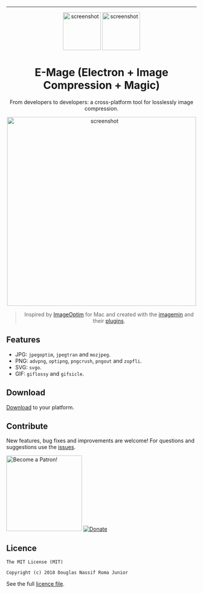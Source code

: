 ---

<center>
  
<p align="center">
<img src="https://raw.githubusercontent.com/douglasjunior/emage/master/screenshot/electron.png" alt="screenshot" width="100" />
<img src="https://raw.githubusercontent.com/douglasjunior/emage/master/screenshot/wizard.png" alt="screenshot" width="100" /> 
</p>

<h1 align="center">E-Mage (Electron + Image Compression + Magic)</h1>
<p align="center">
From developers to developers: a cross-platform tool for losslessly image compression.
</p>

</center>
 
<p align="center">
<img src="https://raw.githubusercontent.com/douglasjunior/emage/master/screenshot/screen.png" alt="screenshot" width="500" />
</p>

<blockquote align="center">
  Inspired by <a href="https://github.com/ImageOptim/ImageOptim" target="_blank">ImageOptim</a> for Mac and created with  the <a href="https://github.com/imagemin/imagemin" target="_blank">imagemin</a> and their <a href="https://www.npmjs.com/search?q=keywords:imageminplugin" target="_blank">plugins</a>.
</blockquote>

## Features

- JPG: `jpegoptim`, `jpegtran` and `mozjpeg`.
- PNG: `advpng`, `optipng`, `pngcrush`, `pngout` and `zopfli`.
- SVG: `svgo`.
- GIF: `giflossy` and `gifsicle`.

## Download

[Download](https://github.com/douglasjunior/emage/releases) to your platform.

## Contribute

New features, bug fixes and improvements are welcome! For questions and suggestions use the [issues](https://github.com/douglasjunior/emage/issues).

<a href="https://www.patreon.com/douglasjunior"><img src="http://i.imgur.com/xEO164Z.png" alt="Become a Patron!" width="200" /></a>
[![Donate](https://www.paypalobjects.com/en_US/i/btn/btn_donateCC_LG.gif)](https://www.paypal.com/cgi-bin/webscr?cmd=_s-xclick&hosted_button_id=E32BUP77SVBA2)

## Licence

```
The MIT License (MIT)

Copyright (c) 2018 Douglas Nassif Roma Junior
```

See the full [licence file](https://github.com/douglasjunior/emage/blob/master/LICENSE).
